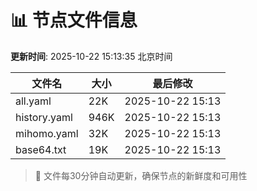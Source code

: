 # 📊 节点文件信息

**更新时间**: 2025-10-22 15:13:35 北京时间

| 文件名 | 大小 | 最后修改 |
|--------|------|----------|
| all.yaml | 22K | 2025-10-22 15:13 |
| history.yaml | 946K | 2025-10-22 15:13 |
| mihomo.yaml | 32K | 2025-10-22 15:13 |
| base64.txt | 19K | 2025-10-22 15:13 |

> 🔄 文件每30分钟自动更新，确保节点的新鲜度和可用性
